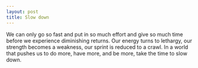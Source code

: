 ```yaml
---
layout: post
title: Slow down
---
```


We can only go so fast and put in so much effort and give so much time before we experience diminishing returns. Our energy turns to lethargy, our strength becomes a weakness, our sprint is reduced to a crawl. In a world that pushes us to do more, have more, and be more, take the time to slow down.
